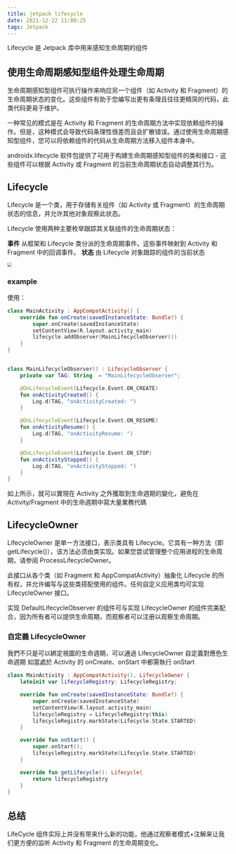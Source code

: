 ```yaml
---
title: jetpack lifecycle
date: 2021-12-22 11:08:25
tags: Jetpack
---
```


Lifecycle 是 Jetpack 库中用来感知生命周期的组件

## 使用生命周期感知型组件处理生命周期

生命周期感知型组件可执行操作来响应另一个组件（如 Activity 和 Fragment）的生命周期状态的变化。这些组件有助于您编写出更有条理且往往更精简的代码，此类代码更易于维护。

一种常见的模式是在 Activity 和 Fragment 的生命周期方法中实现依赖组件的操作。但是，这种模式会导致代码条理性很差而且会扩散错误。通过使用生命周期感知型组件，您可以将依赖组件的代码从生命周期方法移入组件本身中。

androidx.lifecycle 软件包提供了可用于构建生命周期感知型组件的类和接口 - 这些组件可以根据 Activity 或 Fragment 的当前生命周期状态自动调整其行为。

## Lifecycle

Lifecycle 是一个类，用于存储有关组件（如 Activity 或 Fragment）的生命周期状态的信息，并允许其他对象观察此状态。

Lifecycle 使用两种主要枚举跟踪其关联组件的生命周期状态：

**事件**
从框架和 Lifecycle 类分派的生命周期事件。这些事件映射到 Activity 和 Fragment 中的回调事件。
**状态**
由 Lifecycle 对象跟踪的组件的当前状态

<img src='../../../images/lifecycle.svg' style="zoom:60%" />

### example

使用：

```kotlin
class MainActivity : AppCompatActivity() {
    override fun onCreate(savedInstanceState: Bundle?) {
        super.onCreate(savedInstanceState)
        setContentView(R.layout.activity_main)
        lifecycle.addObserver(MainLifecycleObserver())
    }
}


class MainLifecycleObserver() : LifecycleObserver {
    private var TAG: String  = "MainLifecycleObserver";

    @OnLifecycleEvent(Lifecycle.Event.ON_CREATE)
    fun onActivityCreated() {
        Log.d(TAG, "onActivityCreated: ")
    }

    @OnLifecycleEvent(Lifecycle.Event.ON_RESUME)
    fun onActivityResume() {
        Log.d(TAG, "onActivityResume: ")
    }

    @OnLifecycleEvent(Lifecycle.Event.ON_STOP)
    fun onActivityStopped() {
        Log.d(TAG, "onActivityStopped: ")
    }
}
```

如上所示，就可以實現在 Activity 之外獲取到生命週期的變化，避免在 Activity/Fragment 中的生命週期中寫大量業務代碼

## LifecycleOwner

LifecycleOwner 是单一方法接口，表示类具有 Lifecycle。它具有一种方法（即 getLifecycle()），该方法必须由类实现。如果您尝试管理整个应用进程的生命周期，请参阅 ProcessLifecycleOwner。

此接口从各个类（如 Fragment 和 AppCompatActivity）抽象化 Lifecycle 的所有权，并允许编写与这些类搭配使用的组件。任何自定义应用类均可实现 LifecycleOwner 接口。

实现 DefaultLifecycleObserver 的组件可与实现 LifecycleOwner 的组件完美配合，因为所有者可以提供生命周期，而观察者可以注册以观察生命周期。

### 自定義 LifecycleOwner

我們不只是可以綁定視圖的生命週期，可以通過 LifecycleOwner 自定義對應色生命週期
如當處於 Activity 的 onCreate、onStart 中都需執行 onStart

```kotlin
class MainActivity : AppCompatActivity(), LifecycleOwner {
    lateinit var lifecycleRegistry: LifecycleRegistry;

    override fun onCreate(savedInstanceState: Bundle?) {
        super.onCreate(savedInstanceState)
        setContentView(R.layout.activity_main)
        lifecycleRegistry = LifecycleRegistry(this)
        lifecycleRegistry.markState(Lifecycle.State.STARTED)
    }

    override fun onStart() {
        super.onStart();
        lifecycleRegistry.markState(Lifecycle.State.STARTED)
    }

    override fun getLifecycle(): Lifecycle{
        return lifecycleRegistry
    }
}
```

## 总结

LifeCycle 组件实际上并没有带来什么新的功能，他通过观察者模式+注解来让我们更方便的监听 Activity 和 Fragment 的生命周期变化。
